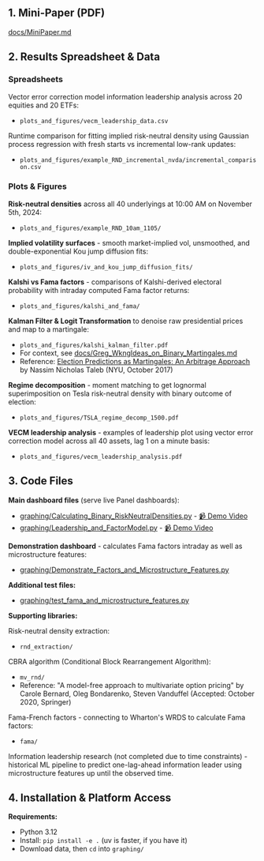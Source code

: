 ## 1. Mini-Paper (PDF)
[docs/MiniPaper.md](docs/MiniPaper.md)

## 2. Results Spreadsheet & Data

### Spreadsheets
Vector error correction model information leadership analysis across 20 equities and 20 ETFs:
- `plots_and_figures/vecm_leadership_data.csv`

Runtime comparison for fitting implied risk-neutral density using Gaussian process regression with fresh starts vs incremental low-rank updates:
- `plots_and_figures/example_RND_incremental_nvda/incremental_comparison.csv`

### Plots & Figures

**Risk-neutral densities** across all 40 underlyings at 10:00 AM on November 5th, 2024:
- `plots_and_figures/example_RND_10am_1105/`

**Implied volatility surfaces** - smooth market-implied vol, unsmoothed, and double-exponential Kou jump diffusion fits:
- `plots_and_figures/iv_and_kou_jump_diffusion_fits/`

**Kalshi vs Fama factors** - comparisons of Kalshi-derived electoral probability with intraday computed Fama factor returns:
- `plots_and_figures/kalshi_and_fama/`

**Kalman Filter & Logit Transformation** to denoise raw presidential prices and map to a martingale:
- `plots_and_figures/kalshi_kalman_filter.pdf`
- For context, see [docs/Greg_WkngIdeas_on_Binary_Martingales.md](docs/Greg_WkngIdeas_on_Binary_Martingales.md)
- Reference: [Election Predictions as Martingales: An Arbitrage Approach](https://arxiv.org/pdf/1703.06351) by Nassim Nicholas Taleb (NYU, October 2017)

**Regime decomposition** - moment matching to get lognormal superimposition on Tesla risk-neutral density with binary outcome of election:
- `plots_and_figures/TSLA_regime_decomp_1500.pdf`

**VECM leadership analysis** - examples of leadership plot using vector error correction model across all 40 assets, lag 1 on a minute basis:
- `plots_and_figures/vecm_leadership_analysis.pdf`

## 3. Code Files

**Main dashboard files** (serve live Panel dashboards):
- [graphing/Calculating_Binary_RiskNeutralDensities.py](graphing/Calculating_Binary_RiskNeutralDensities.py) - [📹 Demo Video](https://drive.google.com/file/d/1f9ivleKQddDq5SVWGY_ysZuPdMhbkZDi/view?usp=drive_link)
- [graphing/Leadership_and_FactorModel.py](graphing/Leadership_and_FactorModel.py) - [📹 Demo Video](https://drive.google.com/file/d/1LFq6dWnWWXEH2WPFlBXI4eEPgDfEbWpk/view?usp=drive_link)

**Demonstration dashboard** - calculates Fama factors intraday as well as microstructure features:
- [graphing/Demonstrate_Factors_and_Microstructure_Features.py](graphing/Demonstrate_Factors_and_Microstructure_Features.py)

**Additional test files:**
- [graphing/test_fama_and_microstructure_features.py](graphing/test_fama_and_microstructure_features.py)

**Supporting libraries:**

Risk-neutral density extraction:
- `rnd_extraction/`

CBRA algorithm (Conditional Block Rearrangement Algorithm):
- `mv_rnd/`
- Reference: "A model-free approach to multivariate option pricing" by Carole Bernard, Oleg Bondarenko, Steven Vanduffel (Accepted: October 2020, Springer)

Fama-French factors - connecting to Wharton's WRDS to calculate Fama factors:
- `fama/`

Information leadership research (not completed due to time constraints) - historical ML pipeline to predict one-lag-ahead information leader using microstructure features up until the observed time.

## 4. Installation & Platform Access

**Requirements:**
- Python 3.12
- Install: `pip install -e .` (uv is faster, if you have it)
- Download data, then `cd` into `graphing/`





